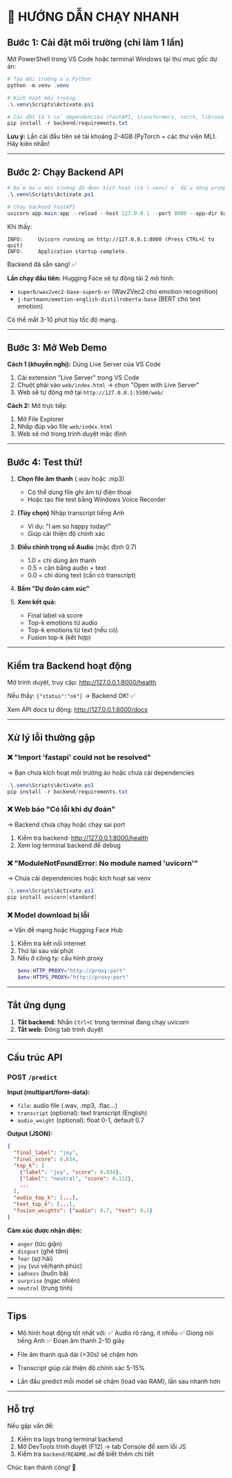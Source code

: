# 🚀 HƯỚNG DẪN CHẠY NHANH

## Bước 1: Cài đặt môi trường (chỉ làm 1 lần)

Mở PowerShell trong VS Code hoặc terminal Windows tại thư mục gốc dự án:

```powershell
# Tạo môi trường ảo Python
python -m venv .venv

# Kích hoạt môi trường
.\.venv\Scripts\Activate.ps1

# Cài đặt tất cả dependencies (FastAPI, transformers, torch, librosa...)
pip install -r backend/requirements.txt
```

**Lưu ý:** Lần cài đầu tiên sẽ tải khoảng 2-4GB (PyTorch + các thư viện ML). Hãy kiên nhẫn!

---

## Bước 2: Chạy Backend API

```powershell
# Đảm bảo môi trường đã được kích hoạt (có (.venv) ở đầu dòng prompt)
.\.venv\Scripts\Activate.ps1

# Chạy backend FastAPI
uvicorn app.main:app --reload --host 127.0.0.1 --port 8000 --app-dir backend
```

Khi thấy:
```
INFO:     Uvicorn running on http://127.0.0.1:8000 (Press CTRL+C to quit)
INFO:     Application startup complete.
```

Backend đã sẵn sàng! ✅

**Lần chạy đầu tiên:** Hugging Face sẽ tự động tải 2 mô hình:
- `superb/wav2vec2-base-superb-er` (Wav2Vec2 cho emotion recognition)
- `j-hartmann/emotion-english-distilroberta-base` (BERT cho text emotion)

Có thể mất 3-10 phút tùy tốc độ mạng.

---

## Bước 3: Mở Web Demo

**Cách 1 (khuyến nghị):** Dùng Live Server của VS Code
1. Cài extension "Live Server" trong VS Code
2. Chuột phải vào `web/index.html` → chọn "Open with Live Server"
3. Web sẽ tự động mở tại `http://127.0.0.1:5500/web/`

**Cách 2:** Mở trực tiếp
1. Mở File Explorer
2. Nhấp đúp vào file `web/index.html`
3. Web sẽ mở trong trình duyệt mặc định

---

## Bước 4: Test thử!

1. **Chọn file âm thanh** (.wav hoặc .mp3)
   - Có thể dùng file ghi âm từ điện thoại
   - Hoặc tạo file test bằng Windows Voice Recorder
   
2. **(Tùy chọn)** Nhập transcript tiếng Anh
   - Ví dụ: "I am so happy today!"
   - Giúp cải thiện độ chính xác

3. **Điều chỉnh trọng số Audio** (mặc định 0.7)
   - 1.0 = chỉ dùng âm thanh
   - 0.5 = cân bằng audio + text
   - 0.0 = chỉ dùng text (cần có transcript)

4. **Bấm "Dự đoán cảm xúc"**

5. **Xem kết quả:**
   - Final label và score
   - Top-k emotions từ audio
   - Top-k emotions từ text (nếu có)
   - Fusion top-k (kết hợp)

---

## Kiểm tra Backend hoạt động

Mở trình duyệt, truy cập: http://127.0.0.1:8000/health

Nếu thấy: `{"status":"ok"}` → Backend OK! ✅

Xem API docs tự động: http://127.0.0.1:8000/docs

---

## Xử lý lỗi thường gặp

### ❌ "Import 'fastapi' could not be resolved"
→ Bạn chưa kích hoạt môi trường ảo hoặc chưa cài dependencies
```powershell
.\.venv\Scripts\Activate.ps1
pip install -r backend/requirements.txt
```

### ❌ Web báo "Có lỗi khi dự đoán"
→ Backend chưa chạy hoặc chạy sai port
1. Kiểm tra backend: http://127.0.0.1:8000/health
2. Xem log terminal backend để debug

### ❌ "ModuleNotFoundError: No module named 'uvicorn'"
→ Chưa cài dependencies hoặc kích hoạt sai venv
```powershell
.\.venv\Scripts\Activate.ps1
pip install uvicorn[standard]
```

### ❌ Model download bị lỗi
→ Vấn đề mạng hoặc Hugging Face Hub
1. Kiểm tra kết nối internet
2. Thử lại sau vài phút
3. Nếu ở công ty: cấu hình proxy
   ```powershell
   $env:HTTP_PROXY="http://proxy:port"
   $env:HTTPS_PROXY="http://proxy:port"
   ```

---

## Tắt ứng dụng

1. **Tắt backend:** Nhấn `Ctrl+C` trong terminal đang chạy uvicorn
2. **Tắt web:** Đóng tab trình duyệt

---

## Cấu trúc API

### POST `/predict`
**Input (multipart/form-data):**
- `file`: audio file (.wav, .mp3, .flac...)
- `transcript` (optional): text transcript (English)
- `audio_weight` (optional): float 0-1, default 0.7

**Output (JSON):**
```json
{
  "final_label": "joy",
  "final_score": 0.834,
  "top_k": [
    {"label": "joy", "score": 0.834},
    {"label": "neutral", "score": 0.112},
    ...
  ],
  "audio_top_k": [...],
  "text_top_k": [...],
  "fusion_weights": {"audio": 0.7, "text": 0.3}
}
```

**Cảm xúc được nhận diện:**
- `anger` (tức giận)
- `disgust` (ghê tởm)
- `fear` (sợ hãi)
- `joy` (vui vẻ/hạnh phúc)
- `sadness` (buồn bã)
- `surprise` (ngạc nhiên)
- `neutral` (trung tính)

---

## Tips

- Mô hình hoạt động tốt nhất với:
  ✅ Audio rõ ràng, ít nhiễu
  ✅ Giọng nói tiếng Anh
  ✅ Đoạn âm thanh 2-10 giây
  
- File âm thanh quá dài (>30s) sẽ chậm hơn
- Transcript giúp cải thiện độ chính xác 5-15%
- Lần đầu predict mỗi model sẽ chậm (load vào RAM), lần sau nhanh hơn

---

## Hỗ trợ

Nếu gặp vấn đề:
1. Kiểm tra logs trong terminal backend
2. Mở DevTools trình duyệt (F12) → tab Console để xem lỗi JS
3. Kiểm tra `backend/README.md` để biết thêm chi tiết

Chúc bạn thành công! 🎉
